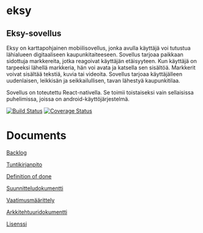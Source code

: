 # eksy
## Eksy-sovellus

Eksy on karttapohjainen mobiilisovellus, jonka avulla käyttäjä voi tutustua lähialueen digitaaliseen kaupunkitaiteeseen. Sovellus tarjoaa paikkaan sidottuja markkereita, jotka reagoivat käyttäjän etäisyyteen. Kun käyttäjä on tarpeeksi lähellä markkeria, hän voi avata ja katsella sen sisältöä. Markkerit voivat sisältää tekstiä, kuvia tai videoita. Sovellus tarjoaa käyttäjälleen uudenlaisen, leikkisän ja seikkailullisen, tavan lähestyä kaupunkitilaa. 

Sovellus on toteutettu React-nativella. Se toimii toistaiseksi vain sellaisissa puhelimissa, joissa on android-käyttöjärjestelmä.

[![Build Status](https://travis-ci.org/EksyApp/eksy.svg?branch=master)](https://travis-ci.org/EksyApp/eksy)
[![Coverage Status](https://coveralls.io/repos/github/EksyApp/eksy/badge.svg?branch=master)](https://coveralls.io/github/EksyApp/eksy?branch=master)

# Documents

[Backlog](https://goo.gl/6SSsyu)

[Tuntikirjanpito](https://goo.gl/n8PDN8)

[Definition of done](https://goo.gl/jmgYKs)

[Suunnitteludokumentti](https://goo.gl/oFYyb3)

[Vaatimusmäärittely](https://goo.gl/LzoNs1)

[Arkkitehtuuridokumentti](https://drive.google.com/open?id=1MkSI6UdJo2KNHohv3ef9ym2W6n7OzVb3rv0yaz3nDZQ)

[Lisenssi](LICENSE)
